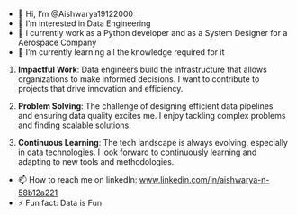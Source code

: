 - 👋 Hi, I’m @Aishwarya19122000
- 👀 I’m interested in Data Engineering
- 🎒 I currently work as a Python developer and as a System Designer for a Aerospace Company
- 🌱 I’m currently learning all the knowledge required for it
1. **Impactful Work**: Data engineers build the infrastructure that allows organizations to make informed decisions. I want to contribute to projects that drive innovation and efficiency.
   
2. **Problem Solving**: The challenge of designing efficient data pipelines and ensuring data quality excites me. I enjoy tackling complex problems and finding scalable solutions.

3. **Continuous Learning**: The tech landscape is always evolving, especially in data technologies. I look forward to continuously learning and adapting to new tools and methodologies.
- 📫 How to reach me on linkedIn: www.linkedin.com/in/aishwarya-n-58b12a221
- ⚡ Fun fact: Data is Fun

<!---
Aishwarya19122000/Aishwarya19122000 is a ✨ special ✨ repository because its `README.md` (this file) appears on your GitHub profile.
You can click the Preview link to take a look at your changes.
--->
